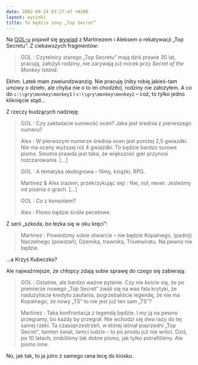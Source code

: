 ```yaml
---
date: 2002-09-24 03:27:47 +0200
layout: wycinki
title: To będzie inny „Top Secret”
---
```


Na [GOL-u](http://www.gry-online.pl/ 'Gry OnLine') pojawił się [wywiad](http://www.gry-online.pl/s018.asp?ID=100 'To będzie inny „Top Secret”') z Martinezem i Aleksem o rekatywacji „Top Secretu”. Z ciekawszych fragmentów:

> GOL
> : Czytelnicy starego „Top Secretu” mają dziś prawie 30 lat, pracują, założyli rodziny, nie zarywają już nocek przy <cite>Secret of the Monkey Island</cite>.

Ekhm. Latek mam zweiundzwanzig. Nie pracuję (niby robię jakieś-tam umowy o dzieło, ale chyba nie o to im chodziło), rodziny nie założyłem. A co do `c:\\gry\monkey\monkey1` i `c:\\gry\monkey\monkey2` – coż, to tylko jedno kliknięcie stąd…

Z rzeczy budzących nadzieję:

> GOL
> : Czy zakładacie surowość ocen? Jaka jest średnia z pierwszego numeru?
>
> Alex
> : W pierwszym numerze średnia ocen jest poniżej 2,5 gwiazdki. Nie ma oceny wyższej niż 4 gwiazdki. To będzie bardzo surowe pismo. Smutna prawda jest taka, że większość gier przynosi rozczarowania. […]
>
> GOL
> : A tematyka okołogrowa – filmy, książki, RPG.
>
> Martinez & Alex (razem, przekrzykując się)
> : Nie, noł, never. Jesteśmy od pisania o grach. […]
>
> GOL
> : Co z konsolami?
>
> Alex
> : Pismo będzie ściśle pecetowe.

Z serii „szkoda, bo łezka się w oku kręci”:

> Martinez
> : Powiedzmy sobie otwarcie – nie będzie Kopalnego, (padnij) Naczelnego (powstań), Dżemika, trawnika, Triumwiratu. Na pewno nie będzie.

…a Krzyś Kubeczko?

Ale najważniejsze, że chłopcy zdają sobie sprawę do czego się zabierają:

> GOL
> : Ostatnie, ale bardzo ważne pytanie. Czy nie boicie się, że po premierze nowego „Top Secret” zwali się na was fala krytyki, że nadużyliście kredytu zaufania, pogrzebaliście legendę, że nie ma Kopalnego, że nowy „TS” to nie jest już ten sam „TS”?
>
> Martinez
> : Taka konfrontacja z legendą będzie. I my ją na pewno przegramy, bo każdy by przegrał. Nie wchodzi się dwa razy do tej samej rzeki. Ta czasoprzestrzeń, w której istniał poprzedni „Top Secret”, tamten świat, tamci ludzie – to po prostu już nie wróci. Dziś, po 10 latach, zrobiliśmy tak dobre pismo, jak tylko potrafiliśmy. Ale pismo inne.

No, jak tak, to ja jutro z samego rana lecę do kiosku.
